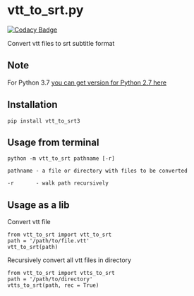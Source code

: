 # vtt_to_srt.py

[![Codacy Badge](https://api.codacy.com/project/badge/Grade/2d1b59a173374dd0a3cdaef54d109079)](https://www.codacy.com/manual/0um/vtt-to-srt.py?utm_source=github.com&amp;utm_medium=referral&amp;utm_content=amorvincitomnia/vtt-to-srt.py&amp;utm_campaign=Badge_Grade)

Convert vtt files to srt subtitle format

## Note
For Python 3.7 [you can get version for Python 2.7 here](https://github.com/jansenicus/vtt-to-srt.py)

## Installation
```shell
pip install vtt_to_srt3
```

## Usage from terminal

```shell
python -m vtt_to_srt pathname [-r]

pathname - a file or directory with files to be converted 

-r       - walk path recursively                          
```

## Usage as a lib

Convert vtt file
```shell
from vtt_to_srt import vtt_to_srt
path = '/path/to/file.vtt'
vtt_to_srt(path)
```		
		
Recursively convert all vtt files in directory
```shell
from vtt_to_srt import vtts_to_srt
path = '/path/to/directory'
vtts_to_srt(path, rec = True)
```
